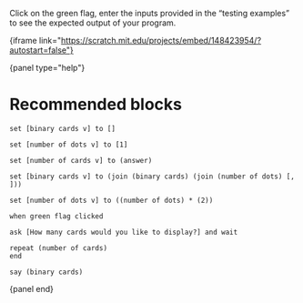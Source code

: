 Click on the green flag, enter the inputs provided in the “testing examples” to see the expected output of your program.

{iframe link="https://scratch.mit.edu/projects/embed/148423954/?autostart=false"}

{panel type="help"}

# Recommended blocks

<pre><code class="scratch:split:random">set [binary cards v] to []

set [number of dots v] to [1]

set [number of cards v] to (answer)

set [binary cards v] to (join (binary cards) (join (number of dots) [, ]))

set [number of dots v] to ((number of dots) * (2))
</code></pre>

<pre><code class="scratch:split:random">when green flag clicked

ask [How many cards would you like to display?] and wait

repeat (number of cards)
end

say (binary cards)
</code></pre>

{panel end}